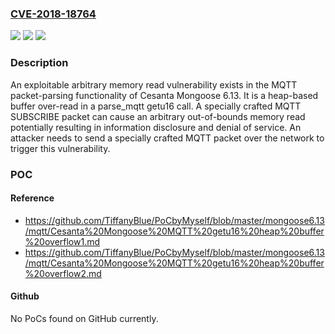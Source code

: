 ### [CVE-2018-18764](https://cve.mitre.org/cgi-bin/cvename.cgi?name=CVE-2018-18764)
![](https://img.shields.io/static/v1?label=Product&message=n%2Fa&color=blue)
![](https://img.shields.io/static/v1?label=Version&message=n%2Fa&color=blue)
![](https://img.shields.io/static/v1?label=Vulnerability&message=n%2Fa&color=brighgreen)

### Description

An exploitable arbitrary memory read vulnerability exists in the MQTT packet-parsing functionality of Cesanta Mongoose 6.13. It is a heap-based buffer over-read in a parse_mqtt getu16 call. A specially crafted MQTT SUBSCRIBE packet can cause an arbitrary out-of-bounds memory read potentially resulting in information disclosure and denial of service. An attacker needs to send a specially crafted MQTT packet over the network to trigger this vulnerability.

### POC

#### Reference
- https://github.com/TiffanyBlue/PoCbyMyself/blob/master/mongoose6.13/mqtt/Cesanta%20Mongoose%20MQTT%20getu16%20heap%20buffer%20overflow1.md
- https://github.com/TiffanyBlue/PoCbyMyself/blob/master/mongoose6.13/mqtt/Cesanta%20Mongoose%20MQTT%20getu16%20heap%20buffer%20overflow2.md

#### Github
No PoCs found on GitHub currently.


